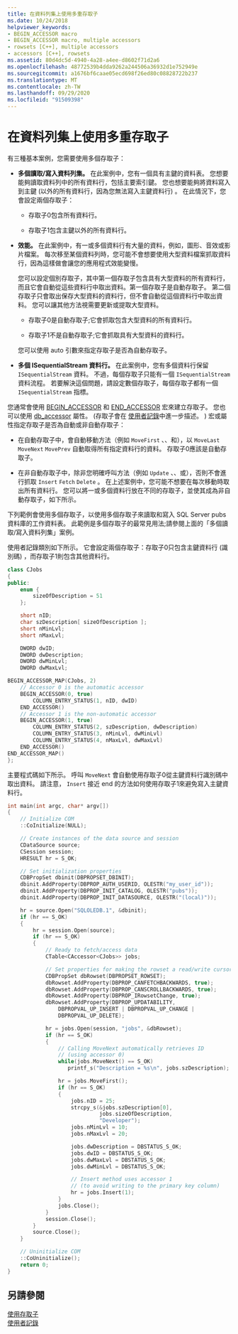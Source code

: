```yaml
---
title: 在資料列集上使用多重存取子
ms.date: 10/24/2018
helpviewer_keywords:
- BEGIN_ACCESSOR macro
- BEGIN_ACCESSOR macro, multiple accessors
- rowsets [C++], multiple accessors
- accessors [C++], rowsets
ms.assetid: 80d4dc5d-4940-4a28-a4ee-d8602f71d2a6
ms.openlocfilehash: 48772539b4dda9262a244506a36932d1e752949e
ms.sourcegitcommit: a1676bf6caae05ecd698f26ed80c08828722b237
ms.translationtype: MT
ms.contentlocale: zh-TW
ms.lasthandoff: 09/29/2020
ms.locfileid: "91509398"
---
```

# <a name="using-multiple-accessors-on-a-rowset"></a>在資料列集上使用多重存取子

有三種基本案例，您需要使用多個存取子：

- **多個讀取/寫入資料列集。** 在此案例中，您有一個具有主鍵的資料表。 您想要能夠讀取資料列中的所有資料行，包括主要索引鍵。 您也想要能夠將資料寫入到主鍵 (以外的所有資料行，因為您無法寫入主鍵資料行) 。 在此情況下，您會設定兩個存取子：

  - 存取子0包含所有資料行。

  - 存取子1包含主鍵以外的所有資料行。

- **效能。** 在此案例中，有一或多個資料行有大量的資料，例如，圖形、音效或影片檔案。 每次移至某個資料列時，您可能不會想要使用大型資料檔案抓取資料行，因為這樣做會讓您的應用程式效能變慢。

  您可以設定個別存取子，其中第一個存取子包含具有大型資料的所有資料行，而且它會自動從這些資料行中取出資料。第一個存取子是自動存取子。 第二個存取子只會取出保存大型資料的資料行，但不會自動從這個資料行中取出資料。 您可以讓其他方法視需要更新或提取大型資料。

  - 存取子0是自動存取子;它會抓取包含大型資料的所有資料行。

  - 存取子1不是自動存取子;它會抓取具有大型資料的資料行。

  您可以使用 auto 引數來指定存取子是否為自動存取子。

- **多個 ISequentialStream 資料行。** 在此案例中，您有多個資料行保留 `ISequentialStream` 資料。 不過，每個存取子只能有一個 `ISequentialStream` 資料流程。 若要解決這個問題，請設定數個存取子，每個存取子都有一個 `ISequentialStream` 指標。

您通常會使用 [BEGIN_ACCESSOR](./macros-and-global-functions-for-ole-db-consumer-templates.md#begin_accessor) 和 [END_ACCESSOR](./macros-and-global-functions-for-ole-db-consumer-templates.md#end_accessor) 宏來建立存取子。 您也可以使用 [db_accessor](../../windows/attributes/db-accessor.md) 屬性。  (存取子會在 [使用者記錄](../../data/oledb/user-records.md)中進一步描述。 ) 宏或屬性指定存取子是否為自動或非自動存取子：

- 在自動存取子中，會自動移動方法（例如 `MoveFirst` 、、和），以 `MoveLast` `MoveNext` `MovePrev` 自動取得所有指定資料行的資料。 存取子0應該是自動存取子。

- 在非自動存取子中，除非您明確呼叫方法（例如 `Update` 、、或），否則不會進行抓取 `Insert` `Fetch` `Delete` 。 在上述案例中，您可能不想要在每次移動時取出所有資料行。 您可以將一或多個資料行放在不同的存取子，並使其成為非自動存取子，如下所示。

下列範例會使用多個存取子，以使用多個存取子來讀取和寫入 SQL Server pubs 資料庫的工作資料表。 此範例是多個存取子的最常見用法;請參閱上面的「多個讀取/寫入資料列集」案例。

使用者記錄類別如下所示。 它會設定兩個存取子：存取子0只包含主鍵資料行 (識別碼) ，而存取子1則包含其他資料行。

```cpp
class CJobs
{
public:
    enum {
        sizeOfDescription = 51
    };

    short nID;
    char szDescription[ sizeOfDescription ];
    short nMinLvl;
    short nMaxLvl;

    DWORD dwID;
    DWORD dwDescription;
    DWORD dwMinLvl;
    DWORD dwMaxLvl;

BEGIN_ACCESSOR_MAP(CJobs, 2)
    // Accessor 0 is the automatic accessor
    BEGIN_ACCESSOR(0, true)
        COLUMN_ENTRY_STATUS(1, nID, dwID)
    END_ACCESSOR()
    // Accessor 1 is the non-automatic accessor
    BEGIN_ACCESSOR(1, true)
        COLUMN_ENTRY_STATUS(2, szDescription, dwDescription)
        COLUMN_ENTRY_STATUS(3, nMinLvl, dwMinLvl)
        COLUMN_ENTRY_STATUS(4, nMaxLvl, dwMaxLvl)
    END_ACCESSOR()
END_ACCESSOR_MAP()
};
```

主要程式碼如下所示。 呼叫 `MoveNext` 會自動使用存取子0從主鍵資料行識別碼中取出資料。 請注意， `Insert` 接近 end 的方法如何使用存取子1來避免寫入主鍵資料行。

```cpp
int main(int argc, char* argv[])
{
    // Initialize COM
    ::CoInitialize(NULL);

    // Create instances of the data source and session
    CDataSource source;
    CSession session;
    HRESULT hr = S_OK;

    // Set initialization properties
    CDBPropSet dbinit(DBPROPSET_DBINIT);
    dbinit.AddProperty(DBPROP_AUTH_USERID, OLESTR("my_user_id"));
    dbinit.AddProperty(DBPROP_INIT_CATALOG, OLESTR("pubs"));
    dbinit.AddProperty(DBPROP_INIT_DATASOURCE, OLESTR("(local)"));

    hr = source.Open("SQLOLEDB.1", &dbinit);
    if (hr == S_OK)
    {
        hr = session.Open(source);
        if (hr == S_OK)
        {
            // Ready to fetch/access data
            CTable<CAccessor<CJobs>> jobs;

            // Set properties for making the rowset a read/write cursor
            CDBPropSet dbRowset(DBPROPSET_ROWSET);
            dbRowset.AddProperty(DBPROP_CANFETCHBACKWARDS, true);
            dbRowset.AddProperty(DBPROP_CANSCROLLBACKWARDS, true);
            dbRowset.AddProperty(DBPROP_IRowsetChange, true);
            dbRowset.AddProperty(DBPROP_UPDATABILITY,
                DBPROPVAL_UP_INSERT | DBPROPVAL_UP_CHANGE |
                DBPROPVAL_UP_DELETE);

            hr = jobs.Open(session, "jobs", &dbRowset);
            if (hr == S_OK)
            {
                // Calling MoveNext automatically retrieves ID
                // (using accessor 0)
                while(jobs.MoveNext() == S_OK)
                   printf_s("Description = %s\n", jobs.szDescription);

                hr = jobs.MoveFirst();
                if (hr == S_OK)
                {
                    jobs.nID = 25;
                    strcpy_s(&jobs.szDescription[0],
                             jobs.sizeOfDescription,
                             "Developer");
                    jobs.nMinLvl = 10;
                    jobs.nMaxLvl = 20;

                    jobs.dwDescription = DBSTATUS_S_OK;
                    jobs.dwID = DBSTATUS_S_OK;
                    jobs.dwMaxLvl = DBSTATUS_S_OK;
                    jobs.dwMinLvl = DBSTATUS_S_OK;

                    // Insert method uses accessor 1
                    // (to avoid writing to the primary key column)
                    hr = jobs.Insert(1);
                }
                jobs.Close();
            }
            session.Close();
        }
        source.Close();
    }

    // Uninitialize COM
    ::CoUninitialize();
    return 0;
}
```

## <a name="see-also"></a>另請參閱

[使用存取子](../../data/oledb/using-accessors.md)<br/>
[使用者記錄](../../data/oledb/user-records.md)
